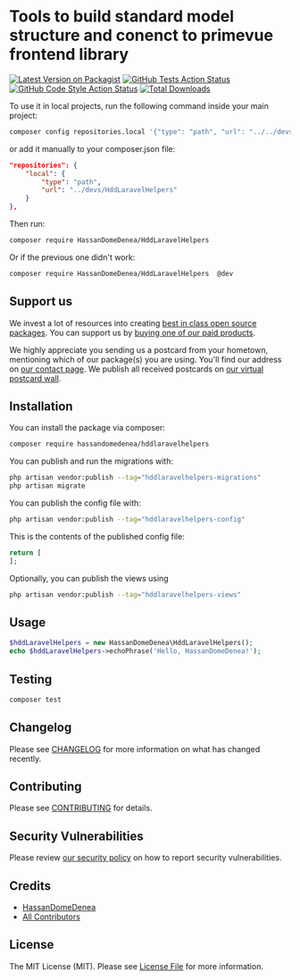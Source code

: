 # Tools to build standard model structure and conenct to primevue frontend library

[![Latest Version on Packagist](https://img.shields.io/packagist/v/hassandomedenea/hddlaravelhelpers.svg?style=flat-square)](https://packagist.org/packages/hassandomedenea/hddlaravelhelpers)
[![GitHub Tests Action Status](https://img.shields.io/github/actions/workflow/status/hassandomedenea/hddlaravelhelpers/run-tests.yml?branch=main&label=tests&style=flat-square)](https://github.com/hassandomedenea/hddlaravelhelpers/actions?query=workflow%3Arun-tests+branch%3Amain)
[![GitHub Code Style Action Status](https://img.shields.io/github/actions/workflow/status/hassandomedenea/hddlaravelhelpers/fix-php-code-style-issues.yml?branch=main&label=code%20style&style=flat-square)](https://github.com/hassandomedenea/hddlaravelhelpers/actions?query=workflow%3A"Fix+PHP+code+style+issues"+branch%3Amain)
[![Total Downloads](https://img.shields.io/packagist/dt/hassandomedenea/hddlaravelhelpers.svg?style=flat-square)](https://packagist.org/packages/hassandomedenea/hddlaravelhelpers)

To use it in local projects, run the following command inside your main project:

```bash
composer config repositories.local '{"type": "path", "url": "../../devs/HddLaravelHelpers"}' --file composer.json
```

or add it manually to your composer.json file:

```json
"repositories": {
    "local": {
        "type": "path",
        "url": "../devs/HddLaravelHelpers"
    }
},
```
Then run:

```bash
composer require HassanDomeDenea/HddLaravelHelpers
```

Or if the previous one didn't work:

```bash
composer require HassanDomeDenea/HddLaravelHelpers  @dev 
```

## Support us


We invest a lot of resources into creating [best in class open source packages](https://spatie.be/open-source). You can
support us by [buying one of our paid products](https://spatie.be/open-source/support-us).

We highly appreciate you sending us a postcard from your hometown, mentioning which of our package(s) you are using.
You'll find our address on [our contact page](https://spatie.be/about-us). We publish all received postcards
on [our virtual postcard wall](https://spatie.be/open-source/postcards).

## Installation

You can install the package via composer:

```bash
composer require hassandomedenea/hddlaravelhelpers
```

You can publish and run the migrations with:

```bash
php artisan vendor:publish --tag="hddlaravelhelpers-migrations"
php artisan migrate
```

You can publish the config file with:

```bash
php artisan vendor:publish --tag="hddlaravelhelpers-config"
```

This is the contents of the published config file:

```php
return [
];
```

Optionally, you can publish the views using

```bash
php artisan vendor:publish --tag="hddlaravelhelpers-views"
```

## Usage

```php
$hddLaravelHelpers = new HassanDomeDenea\HddLaravelHelpers();
echo $hddLaravelHelpers->echoPhrase('Hello, HassanDomeDenea!');
```

## Testing

```bash
composer test
```

## Changelog

Please see [CHANGELOG](CHANGELOG.md) for more information on what has changed recently.

## Contributing

Please see [CONTRIBUTING](CONTRIBUTING.md) for details.

## Security Vulnerabilities

Please review [our security policy](../../security/policy) on how to report security vulnerabilities.

## Credits

- [HassanDomeDenea](https://github.com/HassanDomeDenea)
- [All Contributors](../../contributors)

## License

The MIT License (MIT). Please see [License File](LICENSE.md) for more information.
